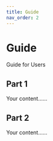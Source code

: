 ```yaml
---  
title: Guide  
nav_order: 2  
---  
```


# Guide  

Guide for Users  

## Part 1  
Your content……  

## Part 2  
Your content……
